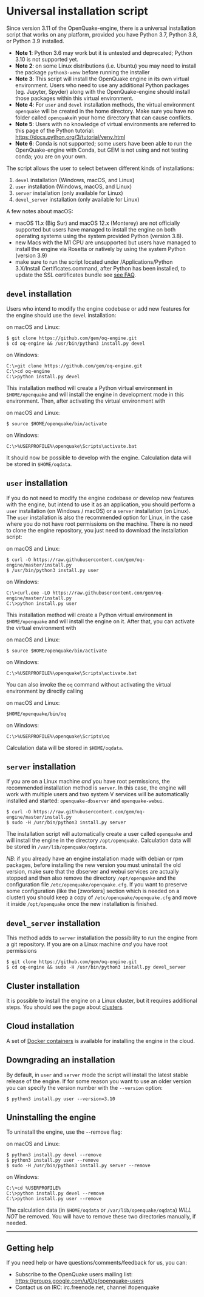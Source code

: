 # Universal installation script

Since version 3.11 of the OpenQuake-engine, there is a universal installation script that works on any platform, provided you have Python 3.7, Python 3.8, or Python 3.9 installed.

- **Note 1**: Python 3.6 may work but it is untested and deprecated; Python 3.10 is not supported yet.
- **Note 2**: on some Linux distributions (i.e. Ubuntu) you may need to install the package `python3-venv` before running the installer
- **Note 3**: This script will install the OpenQuake engine in its own virtual environment. Users who need to use any additional Python packages (eg. Jupyter, Spyder) along with the OpenQuake-engine should install those packages within this virtual environment.
- **Note 4**: For `user` and `devel` installation methods, the virtual environment `openquake` will be created in the home directory. Make sure you have no folder called `openquake`in your home directory that can cause conflicts.
- **Note 5**: Users with no knowledge of virtual environments are referred to this page of the Python tutorial: https://docs.python.org/3/tutorial/venv.html
- **Note 6**: Conda is not supported; some users have been able to run the OpenQuake-engine with Conda, but GEM is not using and not testing conda; you are on your own.

The script allows the user to select between different kinds of installations:

1. `devel` installation (Windows, macOS, and Linux)
2. `user` installation (Windows, macOS, and Linux)
3. `server` installation (only available for Linux)
4. `devel_server` installation (only available for Linux)

A few notes about macOS:

- macOS 11.x (Big Sur) and macOS 12.x (Monterey) are not officially supported 
but users have managed to install the engine on both operating systems
using the system provided Python (version 3.8).
- new Macs with the M1 CPU are unsupported but users have managed to install
the engine via Rosetta or natively by using the system Python (version 3.9)
- make sure to run the script located under /Applications/Python 3.X/Install Certificates.command, after Python has been installed, to update the SSL certificates bundle see [see FAQ](../faq.md#certificate-verification-on-macOS).

## `devel` installation

Users who intend to modify the engine codebase or add new features for the engine should use the `devel` installation:

on macOS and Linux:
```
$ git clone https://github.com/gem/oq-engine.git
$ cd oq-engine && /usr/bin/python3 install.py devel
```

on Windows:
```
C:\>git clone https://github.com/gem/oq-engine.git
C:\>cd oq-engine 
C:\>python install.py devel
```

This installation method will create a Python virtual environment in `$HOME/openquake` and will install the engine
in development mode in this environment. Then, after activating the virtual environment with

on macOS and Linux:
```
$ source $HOME/openquake/bin/activate
```

on Windows:
```
C:\>%USERPROFILE%\openquake\Scripts\activate.bat
```

It should now be possible to develop with the engine. Calculation data will be stored in `$HOME/oqdata`.

## `user` installation

If you do not need to modify the engine codebase or develop new features with the engine, but intend to use it as an application, you should perform a `user` installation (on Windows / macOS) or a `server` installation (on Linux). The `user` installation is also the recommended option for Linux, in the case where you do not have root permissions on the machine. There is no need to clone the engine repository, you just need to download the installation script:

on macOS and Linux:
```
$ curl -O https://raw.githubusercontent.com/gem/oq-engine/master/install.py
$ /usr/bin/python3 install.py user
```

on Windows:
```
C:\>curl.exe -LO https://raw.githubusercontent.com/gem/oq-engine/master/install.py
C:\>python install.py user
```

This installation method will create a Python virtual environment in `$HOME/openquake` and will install the engine on it.
After that, you can activate the virtual environment with

on macOS and Linux:
```
$ source $HOME/openquake/bin/activate
```

on Windows:
```
C:\>%USERPROFILE%\openquake\Scripts\activate.bat
```

You can also invoke the `oq` command without activating the virtual environment by directly calling

on macOS and Linux:
```
$HOME/openquake/bin/oq
```

on Windows:
```
C:\>%USERPROFILE%\openquake\Scripts\oq
```

Calculation data will be stored in `$HOME/oqdata`.


## `server` installation

If you are on a Linux machine _and_ you have root permissions, the
recommended installation method is `server`. In this case, the engine
will work with multiple users and two system V services will be
automatically installed and started: `openquake-dbserver` and
`openquake-webui`.

```
$ curl -O https://raw.githubusercontent.com/gem/oq-engine/master/install.py
$ sudo -H /usr/bin/python3 install.py server
```

The installation script will automatically create a user called
`openquake` and will install the engine in the directory
`/opt/openquake`.  Calculation data will be stored in
`/var/lib/openquake/oqdata`.

*NB*: if you already have an engine installation made with debian or rpm
packages, before installing the new version you must uninstall the old
version, make sure that the dbserver and webui services are actually
stopped and then also remove the directory `/opt/openquake` and the
configuration file `/etc/openquake/openquake.cfg`. If you want to
preserve some configuration (like the [zworkers] section which is needed
on a cluster) you should keep a copy of `/etc/openquake/openquake.cfg`
and move it inside `/opt/openquake` once the new installation is finished.

## `devel_server` installation

This method adds to `server` installation the possibility to run the engine from a git repository.
If you are on a Linux machine _and_ you have root permissions

```
$ git clone https://github.com/gem/oq-engine.git
$ cd oq-engine && sudo -H /usr/bin/python3 install.py devel_server
```

## Cluster installation

It is possible to install the engine on a Linux cluster, but it requires additional steps. You should see the page about [clusters](cluster.md).

## Cloud installation

A set of [Docker containers](docker.md) is available for installing the engine in the cloud.

## Downgrading an installation

By default, in `user` and `server` mode the script will install the latest stable release of the engine.
If for some reason you want to use an older version you can specify the version number with the ``--version`` option:
```
$ python3 install.py user --version=3.10
```

## Uninstalling the engine

To uninstall the engine, use the --remove flag:

on macOS and Linux:
```
$ python3 install.py devel --remove
$ python3 install.py user --remove
$ sudo -H /usr/bin/python3 install.py server --remove
```

on Windows:
```
C:\>cd %USERPROFILE%
C:\>python install.py devel --remove
C:\>python install.py user --remove
```

The calculation data (in `$HOME/oqdata` or `/var/lib/openquake/oqdata`) _WILL NOT_ be removed.
You will have to remove these two directories manually, if needed.

***

## Getting help
If you need help or have questions/comments/feedback for us, you can:
  * Subscribe to the OpenQuake users mailing list: https://groups.google.com/u/0/g/openquake-users
  * Contact us on IRC: irc.freenode.net, channel #openquake
